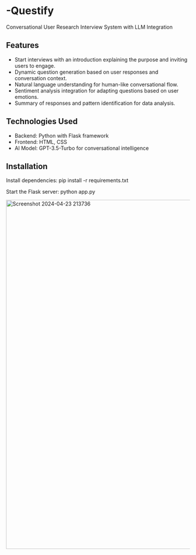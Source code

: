 # -Questify
Conversational User Research Interview System with LLM Integration

## Features

- Start interviews with an introduction explaining the purpose and inviting users to engage.
- Dynamic question generation based on user responses and conversation context.
- Natural language understanding for human-like conversational flow.
- Sentiment analysis integration for adapting questions based on user emotions.
- Summary of responses and pattern identification for data analysis.

## Technologies Used

- Backend: Python with Flask framework
- Frontend: HTML, CSS
- AI Model: GPT-3.5-Turbo for conversational intelligence


## Installation
Install dependencies: pip install -r requirements.txt

Start the Flask server: python app.py



<img width="954" alt="Screenshot 2024-04-23 213736" src="https://github.com/Shiva008/Questify/assets/91310677/8017d618-8b3e-4829-b21d-a7c3c338a3e2">
